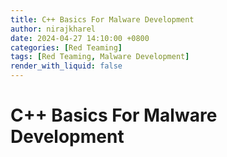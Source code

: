 ```yaml
---
title: C++ Basics For Malware Development
author: nirajkharel
date: 2024-04-27 14:10:00 +0800
categories: [Red Teaming]
tags: [Red Teaming, Malware Development]
render_with_liquid: false
---
```



C++ Basics For Malware Development
================